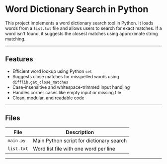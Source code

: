 #  Word Dictionary Search in Python

This project implements a word dictionary search tool in Python. It loads words from a `list.txt` file and allows users to search for exact matches. If a word isn't found, it suggests the closest matches using approximate string matching.

---

##  Features

- Efficient word lookup using Python `set`
- Suggests close matches for misspelled words using `difflib.get_close_matches`
- Case-insensitive and whitespace-trimmed input handling
- Handles corner cases like empty input or missing file
- Clean, modular, and readable code

---

## Files

| File         | Description                               |
|--------------|-------------------------------------------|
| `main.py`    | Main Python script for dictionary search  |
| `list.txt`   | Word list file with one word per line     |

---
